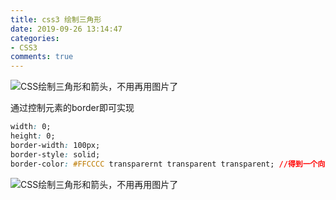 ```yaml
---
title: css3 绘制三角形
date: 2019-09-26 13:14:47
categories:
- CSS3
comments: true
---
```


![CSS绘制三角形和箭头，不用再用图片了](http://p1.pstatp.com/large/pgc-image/15365767371129aa60adf42)

通过控制元素的border即可实现

```css
width: 0;
height: 0;
border-width: 100px;
border-style: solid;
border-color: #FFCCCC transparernt transparent transparent; //得到一个向下的三角形
```



![CSS绘制三角形和箭头，不用再用图片了](http://p3.pstatp.com/large/pgc-image/1536576783373806bc72b06)
